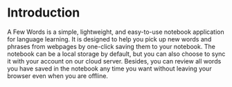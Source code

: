 # Introduction

A Few Words is a simple, lightweight, and easy-to-use notebook application for language learning. It is designed to help you pick up new words and phrases from webpages by one-click saving them to your notebook. The notebook can be a local storage by default, but you can also choose to sync it with your account on our cloud server. Besides, you can review all words you have saved in the notebook any time you want without leaving your browser even when you are offline.
